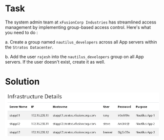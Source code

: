 # Task
The system admin team at  `xFusionCorp Industries` has streamlined access management by implementing group-based access control. Here's what you need to do :

a. Create a group named `nautilus_developers` across all App servers within the `Stratos Datacenter`.

b. Add the user `rajesh` into the `nautilus_developers` group on all App servers. If the user doesn't exist, create it as well.

# Solution
![image](https://github.com/TANTIOPE/Engineer.KodeKloud/blob/main/images/image_2024-07-08_164607341.png?raw=true)
